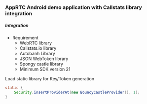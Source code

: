 ### AppRTC Android demo application with Callstats library integration

##### Integration
- Requirement
    - WebRTC library 
    - Callstats.io library 
    - Autobanh Library
    - JSON WebToken library
    - Spongy castle library 
    - Minimum SDK version 21 
    
    
Load static library for Key/Token generation
```java
static {
    Security.insertProviderAt(new BouncyCastleProvider(), 1);
}

```
